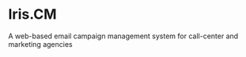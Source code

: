 Iris.CM
=======

A web-based email campaign management system for call-center and marketing agencies
